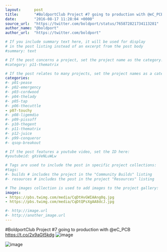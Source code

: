 ```yaml
---
layout:      post
title:       "#BoldportClub Project #7 going to production with @eC_PCB"
date:        "2016-08-17 11:28:04 +0000"
source_url:  "https://twitter.com/boldport/status/765872821734113281"
author_name: "@boldport"
author_url:  "https://twitter.com/boldport"

# If you include summary text here, it will be used for display
# in the post listing instead of an excerpt from the post body
#summary: text

# If the post concerns a project, set the project name as the category:
#category: p11-thematrix

# If the post relates to many projects, set the project names as a categories array:
categories:
#- p01-pease
#- p02-emergency
#- p03-cordwood
#- p04-thelady
#- p05-tap
#- p06-thecuttle
- p07-touchy
#- p08-ligemdio
#- p09-pissoff
#- p10-thegent
#- p11-thematrix
#- p12-juice
#- p99-conqueror
#- qsop-breakout

# If the post features a youtube video, set the ID here:
#youtubeid: gXsVeNLuWLw

# Tags are used to include the post in specific project collections:
#tags:
#- builds # includes the project in the "Community Builds" listing
#- resources # includes the post in the project "Resources" listing

# The images collection is used to add images to the project gallery:
images:
- https://pbs.twimg.com/media/CqDtHvGWIAAng0q.jpg
- https://pbs.twimg.com/media/CqDtQPsXgAA8dcJ.jpg

#- http://image.url
#- http://another_image.url
---
```


#BoldportClub Project #7 going to production with @eC_PCB https://t.co/2x9aGt5kdg
![image](https://pbs.twimg.com/media/CqDtHvGWIAAng0q.jpg)

![image](https://pbs.twimg.com/media/CqDtQPsXgAA8dcJ.jpg)


